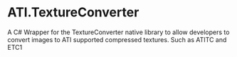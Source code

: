 # ATI.TextureConverter
A C# Wrapper for the TextureConverter native library to allow developers to convert images to ATI supported compressed textures.
Such as ATITC and ETC1
